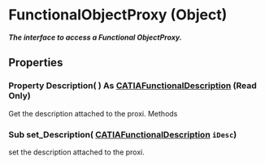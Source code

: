 # FunctionalObjectProxy (Object)

**_The interface to access a Functional ObjectProxy._**

## Properties

### Property **Description**( ) As [CATIAFunctionalDescription](../CATFunctSystemItf/interface_FunctionalDescription_95375.md) (Read Only)

Get the description attached to the proxi.  Methods

### Sub **set_Description**( [CATIAFunctionalDescription](../CATFunctSystemItf/interface_FunctionalDescription_95375.md)  `iDesc`)

set the description attached to the proxi.